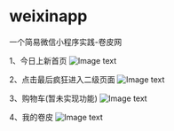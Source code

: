 # weixinapp
一个简易微信小程序实践-卷皮网


1、今日上新首页
![Image text](https://github.com/butteryfling/weixinapp/images/shut1.png)

2、点击最后疯狂进入二级页面
![Image text](https://github.com/butteryfling/weixinapp/images/shut2.png)

3、购物车(暂未实现功能)
![Image text](https://github.com/butteryfling/weixinapp/images/shut3.png)

4、我的卷皮
![Image text](https://github.com/butteryfling/weixinapp/images/shut4.png)
